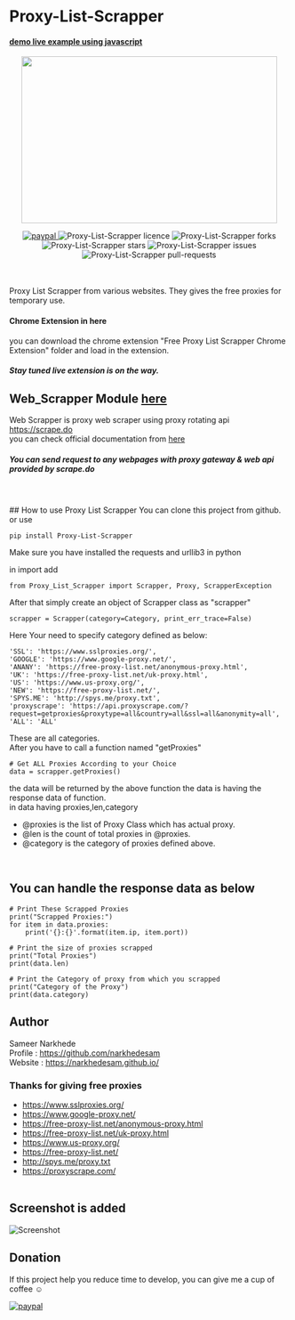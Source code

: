 # Proxy-List-Scrapper 
#### [demo live example using javascript](https://narkhedesam.github.io/Proxy-List-Scrapper)
<p align="center">
    <img width="460" height="300" src="https://raw.githubusercontent.com/narkhedesam/Proxy-List-Scrapper/master/_Proxy-List-Scrapper%20logo.jpg">
</p>
<p align="center">
    <a href="https://paypal.me/sameernarkhede/250">
        <img src="https://img.shields.io/badge/Donate-PayPal-green.svg" alt="paypal" />
    </a>
    <img src="https://img.shields.io/github/license/narkhedesam/Proxy-List-Scrapper" alt="Proxy-List-Scrapper licence" />
    <img src="https://img.shields.io/github/forks/narkhedesam/Proxy-List-Scrapper" alt="Proxy-List-Scrapper forks" />
    <img src="https://img.shields.io/github/stars/narkhedesam/Proxy-List-Scrapper" alt="Proxy-List-Scrapper stars" />
    <img src="https://img.shields.io/github/issues/narkhedesam/Proxy-List-Scrapper" alt="Proxy-List-Scrapper issues" />
    <img src="https://img.shields.io/github/issues-pr/narkhedesam/Proxy-List-Scrapper" alt="Proxy-List-Scrapper pull-requests" />
</p>
<br/><br/>
Proxy List Scrapper from various websites. 
They gives the free proxies for temporary use.

#### Chrome Extension in here
you can download the chrome extension "Free Proxy List Scrapper Chrome Extension" folder and load in the extension.<br/>
##### Stay tuned live extension is on the way.

## Web_Scrapper Module <a href="https://github.com/narkhedesam/Proxy-List-Scrapper/blob/master/Web_Scrapper/README.md">here</a>
Web Scrapper is proxy web scraper using proxy rotating api https://scrape.do <br/>
 you can check official documentation from <a href="https://docs.scrape.do/">here</a>
 
<h5>You can send request to any webpages with proxy gateway & web api provided by scrape.do</h5>
<br/><br/>
## How to use Proxy List Scrapper
You can clone this project from github. or use<br/>

    pip install Proxy-List-Scrapper
 
Make sure you have installed the requests and urllib3 in python<br/>

in import add<br/>
    
    from Proxy_List_Scrapper import Scrapper, Proxy, ScrapperException

After that simply create an object of Scrapper class as "scrapper"<br/>

    scrapper = Scrapper(category=Category, print_err_trace=False)

Here Your need to specify category defined as below:<br/>

    'SSL': 'https://www.sslproxies.org/',
    'GOOGLE': 'https://www.google-proxy.net/',
    'ANANY': 'https://free-proxy-list.net/anonymous-proxy.html',
    'UK': 'https://free-proxy-list.net/uk-proxy.html',
    'US': 'https://www.us-proxy.org/',
    'NEW': 'https://free-proxy-list.net/',
    'SPYS.ME': 'http://spys.me/proxy.txt',
    'proxyscrape': 'https://api.proxyscrape.com/?request=getproxies&proxytype=all&country=all&ssl=all&anonymity=all',
    'ALL': 'ALL'

These are all categories.<br/>
After you have to call a function named "getProxies"<br/>

    # Get ALL Proxies According to your Choice
    data = scrapper.getProxies()

the data will be returned by the above function the data is having the response data of function.<br/>
in data having proxies,len,category
 - @proxies is the list of Proxy Class which has actual proxy.<br/>
 - @len is the count of total proxies in @proxies.<br/>
 - @category is the category of proxies defined above. <br/> 
<br/>


## You can handle the response data as below


    # Print These Scrapped Proxies
    print("Scrapped Proxies:")
    for item in data.proxies:
        print('{}:{}'.format(item.ip, item.port))

    # Print the size of proxies scrapped
    print("Total Proxies")
    print(data.len)

    # Print the Category of proxy from which you scrapped
    print("Category of the Proxy")
    print(data.category)
  
## Author 
Sameer Narkhede <br/>
Profile : https://github.com/narkhedesam <br/>
Website : https://narkhedesam.github.io/ 

### Thanks for giving free proxies
 - https://www.sslproxies.org/
 - https://www.google-proxy.net/
 - https://free-proxy-list.net/anonymous-proxy.html
 - https://free-proxy-list.net/uk-proxy.html
 - https://www.us-proxy.org/
 - https://free-proxy-list.net/
 - http://spys.me/proxy.txt
 - https://proxyscrape.com/
<br/><br/>


## Screenshot is added


![Screenshot](https://raw.githubusercontent.com/narkhedesam/Proxy-List-Scrapper/master/Screenshot.png)


## Donation

If this project help you reduce time to develop, you can give me a cup of coffee :relaxed: 
<br/>

[![paypal](https://www.paypalobjects.com/en_US/i/btn/btn_donateCC_LG.gif)](https://paypal.me/sameernarkhede/250)

 
